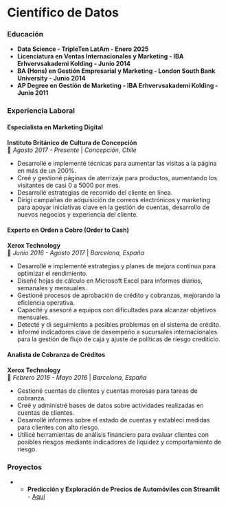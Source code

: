 # Científico de Datos

### Educación

* **Data Science - TripleTen LatAm - Enero 2025**  
* **Licenciatura en Ventas Internacionales y Marketing - IBA Erhvervsakademi Kolding - Junio 2014**  
* **BA (Hons) en Gestión Empresarial y Marketing - London South Bank University - Junio 2014**  
* **AP Degree en Gestión de Marketing - IBA Erhvervsakademi Kolding - Junio 2011**  

### Experiencia Laboral

#### Especialista en Marketing Digital  
**Instituto Británico de Cultura de Concepción**  
📍 *Agosto 2017 - Presente* | *Concepción, Chile*  
- Desarrollé e implementé técnicas para aumentar las visitas a la página en más de un 200%.
- Creé y gestioné páginas de aterrizaje para productos, aumentando los visitantes de casi 0 a 5000 por mes.
- Desarrollé estrategias de recorrido del cliente en línea.
- Dirigí campañas de adquisición de correos electrónicos y marketing para apoyar iniciativas clave en la gestión de cuentas, desarrollo de nuevos negocios y experiencia del cliente.

#### Experto en Orden a Cobro (Order to Cash)  
**Xerox Technology**  
📍 *Junio 2016 - Agosto 2017* | *Barcelona, España*  
- Desarrollé e implementé estrategias y planes de mejora continua para optimizar el rendimiento.
- Diseñé hojas de cálculo en Microsoft Excel para informes diarios, semanales y mensuales.
- Gestioné procesos de aprobación de crédito y cobranzas, mejorando la eficiencia operativa.
- Capacité y asesoré a equipos con dificultades para alcanzar objetivos mensuales.
- Detecté y di seguimiento a posibles problemas en el sistema de crédito.
- Informé indicadores clave de desempeño a sucursales internacionales para la gestión de flujo de caja y ajuste de políticas de riesgo crediticio.

#### Analista de Cobranza de Créditos  
**Xerox Technology**  
📍 *Febrero 2016 - Mayo 2016* | *Barcelona, España*  
- Gestioné cuentas de clientes y cuentas morosas para tareas de cobranza.
- Creé y administré bases de datos sobre actividades realizadas en cuentas de clientes.
- Desarrollé informes sobre el estado de cuentas y establecí medidas para clientes con alto riesgo.
- Utilicé herramientas de análisis financiero para evaluar clientes con posibles riesgos mediante indicadores de liquidez y comportamiento de riesgo.

### Proyectos
* * **Predicción y Exploración de Precios de Automóviles con Streamlit** - [Aquí](https://bokols.github.io/Prediccion_y_Exploracion_de_Precios_de_Automiviles_con_Streamlit/)



